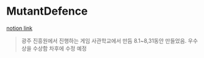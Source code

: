# MutantDefence

[notion link](https://www.notion.so/MutantDefence-ba8da37a59cd4941a40ff449380e6146)


> 광주 진흥원에서 진행하는 게임 사관학교에서 만듬
> 8.1~8,31동안 만들었음.
> 우수상을 수상함
> 차후에 수정 예정
